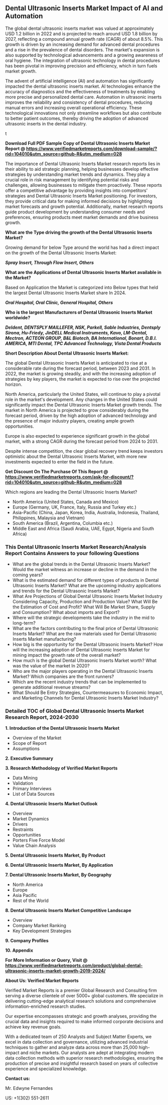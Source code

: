 <h2>Dental Ultrasonic Inserts Market Impact of AI and Automation</h2><p>The global dental ultrasonic inserts market was valued at approximately USD 1.2 billion in 2022 and is projected to reach around USD 1.8 billion by 2027, reflecting a compound annual growth rate (CAGR) of about 8.5%. This growth is driven by an increasing demand for advanced dental procedures and a rise in the prevalence of dental disorders. The market's expansion is also supported by technological advancements and a growing awareness of oral hygiene. The integration of ultrasonic technology in dental procedures has been pivotal in improving precision and efficiency, which in turn fuels market growth.</p><p>The advent of artificial intelligence (AI) and automation has significantly impacted the dental ultrasonic inserts market. AI technologies enhance the accuracy of diagnostics and the effectiveness of treatments by enabling more precise and personalized dental care. Automation in ultrasonic inserts improves the reliability and consistency of dental procedures, reducing manual errors and increasing overall operational efficiency. These technological innovations not only streamline workflows but also contribute to better patient outcomes, thereby driving the adoption of advanced ultrasonic inserts in the dental industry.</p>t</p><p id="" class=""><strong>Download Full PDF Sample Copy of Dental Ultrasonic Inserts Market Report @ <a href="https://www.verifiedmarketreports.com/download-sample/?rid=104010&utm_source=github-R&utm_medium=028" target="_blank">https://www.verifiedmarketreports.com/download-sample/?rid=104010&utm_source=github-R&utm_medium=028</a></strong></p><p>The importance of&nbsp;Dental Ultrasonic Inserts Market research reports lies in their ability to aid strategic planning, helping businesses develop effective strategies by understanding market trends and dynamics. They play a crucial role in risk management by identifying potential risks and challenges, allowing businesses to mitigate them proactively. These reports offer a competitive advantage by providing insights into competitors' strategies and Dental Ultrasonic Inserts Market positioning. For investors, they provide critical data for making informed decisions by highlighting market forecasts and growth potential. Additionally, market research reports guide product development by understanding consumer needs and preferences, ensuring products meet market demands and drive business growth.</p><p><strong>What are the&nbsp;Type driving the growth of the Dental Ultrasonic Inserts Market?</strong></p><p id="" class="">Growing demand for below Type around the world has had a direct impact on the growth of the Dental Ultrasonic Inserts Market:</p><em><strong>Spray Insert, Through Flow Insert, Others</strong></em></p><strong>What are the&nbsp;Applications&nbsp;of Dental Ultrasonic Inserts Market available in the Market?</strong></p><p id="" class="">Based on Application the Market is categorized into Below types that held the largest Dental Ultrasonic Inserts Market share In 2024.</p><em><strong>Oral Hospital, Oral Clinic, General Hospital, Others</strong></em></p><strong>Who is the largest Manufacturers of Dental Ultrasonic Inserts Market worldwide?</strong></p><p><em><strong>Deldent, DENTSPLY MAILLEFER, NSK, Parkell, Sable Industries, Dentsply Sirona, Hu-Friedy, JinDELL Medical Instruments, Kavo, LM-Dental, Mectron, ACTEON GROUP, B&L Biotech, BA International, Bonart, D.B.I. AMERICA, MTI Dental, TPC Advanced Technology, Vista Dental Products</strong></em></p><p id="" class=""><strong>Short Description About Dental Ultrasonic Inserts Market:</strong></p><p>The global Dental Ultrasonic Inserts Market is anticipated to rise at a considerable rate during the forecast period, between 2023 and 2031. In 2022, the market is growing steadily, and with the increasing adoption of strategies by key players, the market is expected to rise over the projected horizon.</p><p>North America, particularly the United States, will continue to play a pivotal role in the market's development. Any changes in the United States could significantly impact the Dental Ultrasonic Inserts Market growth trends. The market in North America is projected to grow considerably during the forecast period, driven by the high adoption of advanced technology and the presence of major industry players, creating ample growth opportunities.</p><p>Europe is also expected to experience significant growth in the global market, with a strong CAGR during the forecast period from 2024 to 2031.</p><p>Despite intense competition, the clear global recovery trend keeps investors optimistic about the Dental Ultrasonic Inserts Market, with more new investments expected to enter the field in the future.</p><p id="" class=""><strong>Get Discount On The Purchase Of This Report @ <a href="https://www.verifiedmarketreports.com/ask-for-discount/?rid=104010&utm_source=github-R&utm_medium=028" target="_blank">https://www.verifiedmarketreports.com/ask-for-discount/?rid=104010&utm_source=github-R&utm_medium=028</a></strong></p>Which regions are leading the Dental Ultrasonic Inserts Market?</p><ul><li>North America (United States, Canada and Mexico)</li><li>Europe (Germany, UK, France, Italy, Russia and Turkey etc.)</li><li>Asia-Pacific (China, Japan, Korea, India, Australia, Indonesia, Thailand, Philippines, Malaysia and Vietnam)</li><li>South America (Brazil, Argentina, Columbia etc.)</li><li>Middle East and Africa (Saudi Arabia, UAE, Egypt, Nigeria and South Africa)</li></ul><h3 id="" class="">This Dental Ultrasonic Inserts Market Research/Analysis Report Contains Answers to your following Questions</h3><ul><li>What are the global trends in the Dental Ultrasonic Inserts Market? Would the market witness an increase or decline in the demand in the coming years?</li><li>What is the estimated demand for different types of products in Dental Ultrasonic Inserts Market? What are the upcoming industry applications and trends for the Dental Ultrasonic Inserts Market?</li><li>What Are Projections of Global Dental Ultrasonic Inserts Market Industry Considering Capacity, Production and Production Value? What Will Be the Estimation of Cost and Profit? What Will Be Market Share, Supply and Consumption? What about imports and Export?</li><li>Where will the strategic developments take the industry in the mid to long-term?</li><li>What are the factors contributing to the final price of Dental Ultrasonic Inserts Market? What are the raw materials used for Dental Ultrasonic Inserts Market manufacturing?</li><li>How big is the opportunity for the Dental Ultrasonic Inserts Market? How will the increasing adoption of Dental Ultrasonic Inserts Market for mining impact the growth rate of the overall market?</li><li>How much is the global Dental Ultrasonic Inserts Market worth? What was the value of the market In 2020?</li><li>Who are the major players operating in the Dental Ultrasonic Inserts Market? Which companies are the front runners?</li><li>Which are the recent industry trends that can be implemented to generate additional revenue streams?</li><li>What Should Be Entry Strategies, Countermeasures to Economic Impact, and Marketing Channels for Dental Ultrasonic Inserts Market Industry?</li></ul><h3 id="" class="">Detailed TOC of Global Dental Ultrasonic Inserts Market Research Report, 2024-2030</h3><p id="" class=""><strong>1. Introduction of the Dental Ultrasonic Inserts Market</strong></p><ul><li>Overview of the Market</li><li>Scope of Report</li><li>Assumptions</li></ul><p id="" class=""><strong>2. Executive Summary</strong></p><p id="" class=""><strong>3. Research Methodology of Verified Market Reports</strong></p><ul><li>Data Mining</li><li>Validation</li><li>Primary Interviews</li><li>List of Data Sources</li></ul><p id="" class=""><strong>4. Dental Ultrasonic Inserts Market Outlook</strong></p><ul><li>Overview</li><li>Market Dynamics</li><li>Drivers</li><li>Restraints</li><li>Opportunities</li><li>Porters Five Force Model</li><li>Value Chain Analysis</li></ul><p id="" class=""><strong>5. Dental Ultrasonic Inserts Market, By Product</strong></p><p id="" class=""><strong>6. Dental Ultrasonic Inserts Market, By Application</strong></p><p id="" class=""><strong>7. Dental Ultrasonic Inserts Market, By Geography</strong></p><ul><li>North America</li><li>Europe</li><li>Asia Pacific</li><li>Rest of the World</li></ul><p id="" class=""><strong>8. Dental Ultrasonic Inserts Market Competitive Landscape</strong></p><ul><li>Overview</li><li>Company Market Ranking</li><li>Key Development Strategies</li></ul><p id="" class=""><strong>9. Company Profiles</strong></p><p id="" class=""><strong>10. Appendix</strong></p><p id="" class=""><strong>For More Information or Query, Visit @ <a href="https://www.verifiedmarketreports.com/product/global-dental-ultrasonic-inserts-market-growth-2019-2024/" target="_blank">https://www.verifiedmarketreports.com/product/global-dental-ultrasonic-inserts-market-growth-2019-2024/</a></strong></p><p id="" class=""><strong>About Us: Verified Market Reports</strong></p><p id="" class="">Verified Market Reports is a premier Global Research and Consulting firm serving a diverse clientele of over 5000+ global customers. We specialize in delivering cutting-edge analytical research solutions and comprehensive information-enriched research studies.</p><p id="" class="">Our expertise encompasses strategic and growth analyses, providing the crucial data and insights required to make informed corporate decisions and achieve key revenue goals.</p><p id="" class="">With a dedicated team of 250 Analysts and Subject Matter Experts, we excel in data collection and governance, utilizing advanced industrial techniques to gather and analyze data across more than 25,000 high-impact and niche markets. Our analysts are adept at integrating modern data collection methods with superior research methodologies, ensuring the production of precise and insightful research based on years of collective experience and specialized knowledge.</p><p id="" class=""><strong>Contact us:</strong></p><p id="" class="">Mr. Edwyne Fernandes</p><p id="" class="">US: +1(302) 551-2611</p>